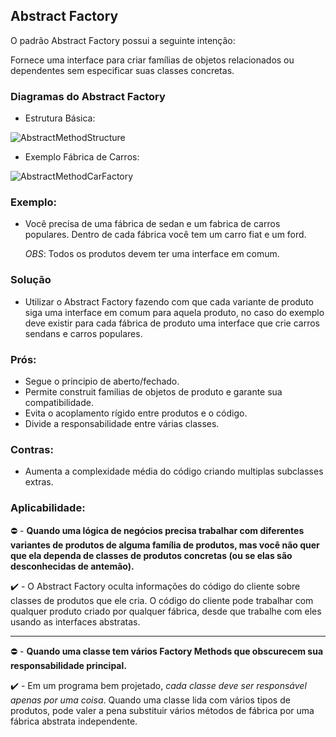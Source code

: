 ## Abstract Factory

O padrão Abstract Factory possui a seguinte intenção:

Fornece uma interface para criar famílias de objetos relacionados ou dependentes sem especificar suas classes concretas.

### Diagramas do Abstract Factory
* Estrutura Básica:

![AbstractMethodStructure](https://refactoring.guru/images/patterns/diagrams/abstract-factory/structure.png)

* Exemplo Fábrica de Carros:

![AbstractMethodCarFactory](https://brizeno.files.wordpress.com/2011/09/abstract-factory.png)
    
### Exemplo:
 - Você precisa de uma fábrica de sedan e um fabrica de carros populares. Dentro de cada fábrica você tem um carro fiat e um ford.

    *OBS*: Todos os produtos devem ter uma interface em comum.

### Solução
 - Utilizar o Abstract Factory fazendo com que cada variante de produto siga uma interface em comum para aquela produto, no caso do exemplo deve existir para cada fábrica de produto uma interface que crie carros sendans e carros populares.

### Prós: 
 - Segue o principio de aberto/fechado.
 - Permite construit familias de objetos de produto e garante sua compatibilidade.
 - Evita o acoplamento rígido entre produtos e o código.
 - Divide a responsabilidade entre várias classes.

### Contras: 
 - Aumenta a complexidade média do código criando multiplas subclasses extras.

### Aplicabilidade:
 :no_entry: - __Quando uma lógica de negócios precisa trabalhar com diferentes variantes de produtos de alguma família de produtos, mas você não quer que ela dependa de classes de produtos concretas (ou se elas são desconhecidas de antemão).__

 :heavy_check_mark: - O Abstract Factory oculta informações do código do cliente sobre classes de produtos que ele cria. O código do cliente pode trabalhar com qualquer produto criado por qualquer fábrica, desde que trabalhe com eles usando as interfaces abstratas.

 ---

 :no_entry: - __Quando uma classe tem vários Factory Methods que obscurecem sua responsabilidade principal.__

 :heavy_check_mark: - Em um programa bem projetado, _cada classe deve ser responsável apenas por uma coisa_. Quando uma classe lida com vários tipos de produtos, pode valer a pena substituir vários métodos de fábrica por uma fábrica abstrata independente.